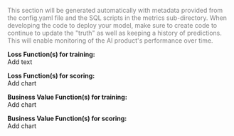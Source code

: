 <span style="color: gray;"> This section will be generated automatically with metadata provided from the config.yaml file and the SQL scripts in the metrics sub-directory. When developing the code to deploy your model, make sure to create code to continue to update the "truth" as well as keeping a history of predictions. This will enable monitoring of the AI product's performance over time. </span> 

**Loss Function(s) for training:**  
Add text

**Loss Function(s) for scoring:**  
Add chart

**Business Value Function(s) for training:**   
Add chart

**Business Value Function(s) for scoring:**  
Add chart
